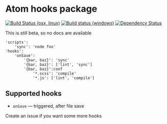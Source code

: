 # Atom hooks package
[![Build Status (osx, linux)](https://travis-ci.org/SleepWalker/atom-hooks.svg?branch=master)](https://travis-ci.org/SleepWalker/atom-hooks)
[![Build status (windows)](https://ci.appveyor.com/api/projects/status/jntpdfoxco9ft4m7/branch/master?svg=true)](https://ci.appveyor.com/project/SleepWalker/atom-hooks/branch/master)
[![Dependency Status](https://david-dm.org/SleepWalker/atom-hooks.svg)](https://david-dm.org/SleepWalker/atom-hooks)

This is still beta, so no docs are available

```
'scripts':
    'sync': 'node foo'
'hooks':
    'onSave':
        '{bar, baz}': 'sync'
        '{bar, baz}': ['lint', 'sync']
        '{bar, baz}':conf
            '*.scss': 'compile'
            '*.js': ['lint', 'compile']
```

## Supported hooks

* `onSave` — triggered, after file save

Create an issue if you want some more hooks
